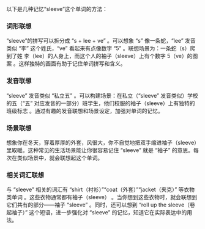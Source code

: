 以下是几种记忆“sleeve”这个单词的方法：

### 词形联想
“sleeve”的拼写可以拆分成 “s + lee + ve” 。可以想象 “s” 像一条蛇，“lee” 发音类似 “李” 这个姓氏，“ve” 看起来有点像数字 “5” 。联想场景为：一条蛇（s）爬到了姓 李（lee）的人身上，而这个人的袖子（sleeve）上有个数字 5（ve）的图案 。这样独特的画面有助于记住单词拼写和含义。

### 发音联想
“sleeve” 发音类似 “私立五” 。可以构建场景：在私立（“sleeve” 发音类似）学校的五（“五” 对应发音的一部分）班学生，他们校服的袖子（sleeve）上有独特的班级标志 。通过有趣的发音联想和场景设定，加强对单词的记忆。

### 场景联想
想象你在冬天，穿着厚厚的外套，风很大，你不自觉地把双手缩进袖子（sleeve）里取暖。这种常见的生活场景能让你很容易记住 “sleeve” 就是 “袖子” 的意思。每次在类似场景中，就会联想起这个单词。

### 相关词汇联想
与 “sleeve” 相关的词汇有 “shirt（衬衫）”“coat（外套）”“jacket（夹克）” 等衣物类单词 。这些衣物通常都有袖子（sleeve） 。当你想到这些衣物时，就会联想到它们共有的部分——袖子 “sleeve” 。同时，还可以想到 “roll up the sleeve（卷起袖子）” 这个短语，进一步强化对 “sleeve” 的记忆，知道它在实际表达中的用法。 